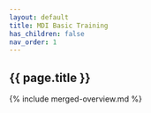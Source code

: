 ```yaml
---
layout: default
title: MDI Basic Training
has_children: false
nav_order: 1
---
```


<!--- edit the title above with the short name of your repository, e.g My Pipelines -->
<!--- do not change any other lines in this file -->
<!--- DO NOT DELETE THIS FILE -->

## {{ page.title }}

{% include merged-overview.md %}
